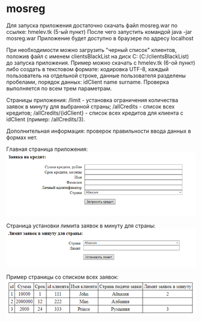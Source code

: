 # mosreg
Для запуска приложения достаточно скачать файл mosreg.war по ссылке: hmelev.tk (5-ый пункт)
После чего запустить командой java -jar mosreg.war
Приложение будет доступно в браузере по адресу localhost

При необходимости можно загрузить "черный список" клиентов, положив файл с именем clientsBlackList на диск С: (C:/clientsBlackList) до запуска приложения. Пример можно скачать с hmelev.tk (6-ой пункт) либо создать в текстовом формате: кодировка UTF-8, каждый пользователь на отдельной строке, данные пользователя разделены пробелами, порядок данных: idClient name surname. Проверка выполняется по всем трем параметрам.

Страницы приложения: /limit - установка ограничения количества заявок в минуту для выбранной страны; /allCredits - список всех кредитов; /allCredits/{idClient} - список всех кредитов для клиента с idClient (пример: /allCredits/3).

Дополнительная информация: проверок правильности ввода данных в формах нет.

Главная страница приложения:
![Image alt](https://github.com/Oragula/mosreg/blob/master/src/main/resources/main.png)

Страница установки лимита заявок в минуту для страны:
![Image alt](https://github.com/Oragula/mosreg/blob/master/src/main/resources/limit.png)

Пример страницы со списком всех заявок:
![Image alt](https://github.com/Oragula/mosreg/blob/master/src/main/resources/allCredits.png)
